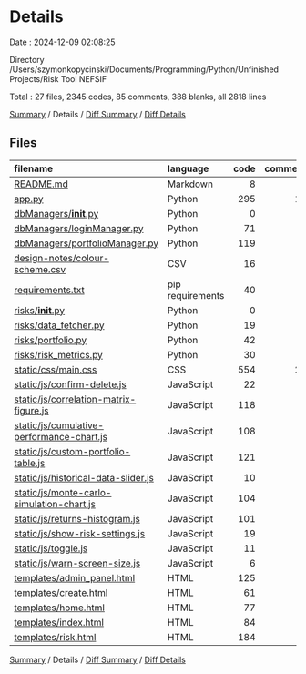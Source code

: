 # Details

Date : 2024-12-09 02:08:25

Directory /Users/szymonkopycinski/Documents/Programming/Python/Unfinished Projects/Risk Tool NEFSIF

Total : 27 files,  2345 codes, 85 comments, 388 blanks, all 2818 lines

[Summary](results.md) / Details / [Diff Summary](diff.md) / [Diff Details](diff-details.md)

## Files
| filename | language | code | comment | blank | total |
| :--- | :--- | ---: | ---: | ---: | ---: |
| [README.md](/README.md) | Markdown | 8 | 0 | 2 | 10 |
| [app.py](/app.py) | Python | 295 | 18 | 95 | 408 |
| [dbManagers/__init__.py](/dbManagers/__init__.py) | Python | 0 | 0 | 1 | 1 |
| [dbManagers/loginManager.py](/dbManagers/loginManager.py) | Python | 71 | 3 | 20 | 94 |
| [dbManagers/portfolioManager.py](/dbManagers/portfolioManager.py) | Python | 119 | 1 | 37 | 157 |
| [design-notes/colour-scheme.csv](/design-notes/colour-scheme.csv) | CSV | 16 | 0 | 0 | 16 |
| [requirements.txt](/requirements.txt) | pip requirements | 40 | 0 | 1 | 41 |
| [risks/__init__.py](/risks/__init__.py) | Python | 0 | 0 | 2 | 2 |
| [risks/data_fetcher.py](/risks/data_fetcher.py) | Python | 19 | 2 | 3 | 24 |
| [risks/portfolio.py](/risks/portfolio.py) | Python | 42 | 0 | 20 | 62 |
| [risks/risk_metrics.py](/risks/risk_metrics.py) | Python | 30 | 9 | 14 | 53 |
| [static/css/main.css](/static/css/main.css) | CSS | 554 | 21 | 119 | 694 |
| [static/js/confirm-delete.js](/static/js/confirm-delete.js) | JavaScript | 22 | 5 | 3 | 30 |
| [static/js/correlation-matrix-figure.js](/static/js/correlation-matrix-figure.js) | JavaScript | 118 | 8 | 10 | 136 |
| [static/js/cumulative-performance-chart.js](/static/js/cumulative-performance-chart.js) | JavaScript | 108 | 2 | 8 | 118 |
| [static/js/custom-portfolio-table.js](/static/js/custom-portfolio-table.js) | JavaScript | 121 | 1 | 20 | 142 |
| [static/js/historical-data-slider.js](/static/js/historical-data-slider.js) | JavaScript | 10 | 3 | 2 | 15 |
| [static/js/monte-carlo-simulation-chart.js](/static/js/monte-carlo-simulation-chart.js) | JavaScript | 104 | 0 | 9 | 113 |
| [static/js/returns-histogram.js](/static/js/returns-histogram.js) | JavaScript | 101 | 4 | 9 | 114 |
| [static/js/show-risk-settings.js](/static/js/show-risk-settings.js) | JavaScript | 19 | 7 | 2 | 28 |
| [static/js/toggle.js](/static/js/toggle.js) | JavaScript | 11 | 0 | 1 | 12 |
| [static/js/warn-screen-size.js](/static/js/warn-screen-size.js) | JavaScript | 6 | 0 | 2 | 8 |
| [templates/admin_panel.html](/templates/admin_panel.html) | HTML | 125 | 0 | 3 | 128 |
| [templates/create.html](/templates/create.html) | HTML | 61 | 0 | 0 | 61 |
| [templates/home.html](/templates/home.html) | HTML | 77 | 0 | 3 | 80 |
| [templates/index.html](/templates/index.html) | HTML | 84 | 0 | 1 | 85 |
| [templates/risk.html](/templates/risk.html) | HTML | 184 | 1 | 1 | 186 |

[Summary](results.md) / Details / [Diff Summary](diff.md) / [Diff Details](diff-details.md)